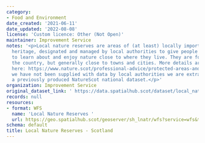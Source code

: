 ```yaml
---
category:
- Food and Environment
date_created: '2021-06-11'
date_updated: '2022-08-08'
license: 'Custom licence: Other (Not Open)'
maintainer: Improvement Service
notes: '<p>Local nature reserves are areas of (at least) locally important natural
  heritage, designated and managed by local authorities to give people better opportunities
  to learn about and enjoy nature close to where they live. They are found across
  the country, but generally close to towns and cities. More details are available
  here: https://www.nature.scot/professional-advice/protected-areas-and-species/protected-areas/local-designations/local-nature-reserves  Where
  we have not been supplied with data by local authorities we are extracting it from
  a previously produced NatureScot national dataset.</p>'
organization: Improvement Service
original_dataset_link: ' https://data.spatialhub.scot/dataset/local_nature_reserves-is'
records: null
resources:
- format: WFS
  name: 'Local Nature Reserves '
  url: https://geo.spatialhub.scot/geoserver/sh_lnatr/wfs?service=wfs&typeName=sh_lnatr:pub_lnatr
schema: default
title: Local Nature Reserves - Scotland
---
```

